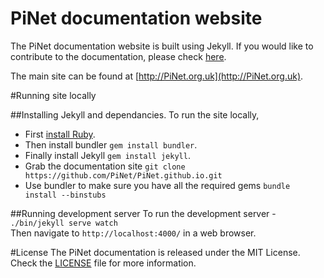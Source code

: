 # PiNet documentation website
The PiNet documentation website is built using Jekyll. If you would like to contribute to the documentation, please check [here](http://pinet.org.uk/articles/CONTRIBUTING.html).
    
The main site can be found at [http://PiNet.org.uk](http://PiNet.org.uk).

#Running site locally

##Installing Jekyll and dependancies.
To run the site locally, 
- First [install Ruby](https://www.ruby-lang.org/en/documentation/installation/).   
- Then install bundler ```gem install bundler```.   
- Finally install Jekyll ```gem install jekyll```.   
- Grab the documentation site ```git clone https://github.com/PiNet/PiNet.github.io.git```
- Use bundler to make sure you have all the required gems ```bundle install --binstubs```

##Running development server
To run the development server - ```./bin/jekyll serve watch```   
Then navigate to ```http://localhost:4000/``` in a web browser.


#License
The PiNet documentation is released under the MIT License. Check the [LICENSE](LICENSE) file for more information.
